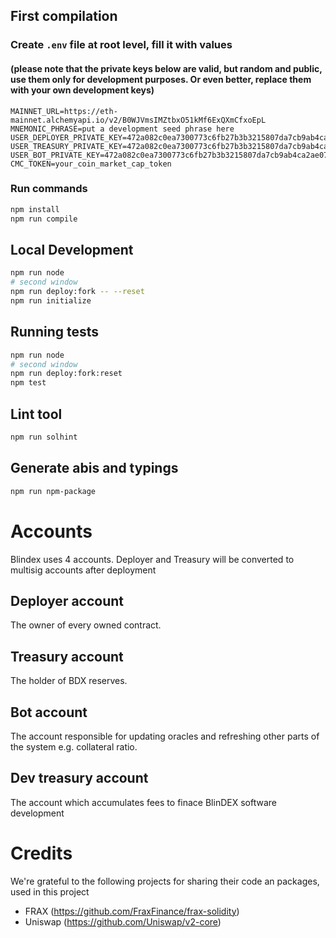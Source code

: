 ## First compilation

### Create `.env` file at root level, fill it with values

#### (please note that the private keys below are valid, but random and public, use them only for development purposes. Or even better, replace them with your own development keys)

```
MAINNET_URL=https://eth-mainnet.alchemyapi.io/v2/B0WJVmsIMZtbxO51kMf6ExQXmCfxoEpL
MNEMONIC_PHRASE=put a development seed phrase here
USER_DEPLOYER_PRIVATE_KEY=472a082c0ea7300773c6fb27b3b3215807da7cb9ab4ca2ae0763eb5deb10725d
USER_TREASURY_PRIVATE_KEY=472a082c0ea7300773c6fb27b3b3215807da7cb9ab4ca2ae0763eb5deb10725d
USER_BOT_PRIVATE_KEY=472a082c0ea7300773c6fb27b3b3215807da7cb9ab4ca2ae0763eb5deb10725d
CMC_TOKEN=your_coin_market_cap_token
```

### Run commands

```bash
npm install
npm run compile
```

## Local Development

```bash
npm run node
# second window
npm run deploy:fork -- --reset
npm run initialize
```

## Running tests

```bash
npm run node
# second window
npm run deploy:fork:reset
npm test
```

## Lint tool

```bash
npm run solhint
```

## Generate abis and typings

```bash
npm run npm-package
```

# Accounts

Blindex uses 4 accounts. Deployer and Treasury will be converted to multisig accounts after deployment

## Deployer account

The owner of every owned contract.

## Treasury account

The holder of BDX reserves.

## Bot account

The account responsible for updating oracles and refreshing other parts of the system e.g. collateral ratio.

## Dev treasury account

The account which accumulates fees to finace BlinDEX software development

# Credits

We're grateful to the following projects for sharing their code an packages, used in this project

- FRAX (https://github.com/FraxFinance/frax-solidity)
- Uniswap (https://github.com/Uniswap/v2-core)

